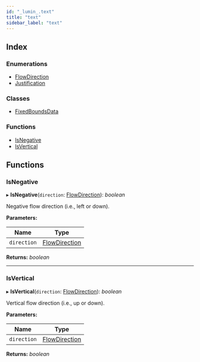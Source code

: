 ```yaml
---
id: "_lumin_.text"
title: "text"
sidebar_label: "text"
---
```


## Index

### Enumerations

* [FlowDirection](../enums/_lumin_.text.flowdirection.md)
* [Justification](../enums/_lumin_.text.justification.md)

### Classes

* [FixedBoundsData](../classes/_lumin_.text.fixedboundsdata.md)

### Functions

* [IsNegative](_lumin_.text.md#isnegative)
* [IsVertical](_lumin_.text.md#isvertical)

## Functions

###  IsNegative

▸ **IsNegative**(`direction`: [FlowDirection](../enums/_lumin_.text.flowdirection.md)): *boolean*

Negative flow direction (i.e., left or down).

**Parameters:**

Name | Type |
------ | ------ |
`direction` | [FlowDirection](../enums/_lumin_.text.flowdirection.md) |

**Returns:** *boolean*

___

###  IsVertical

▸ **IsVertical**(`direction`: [FlowDirection](../enums/_lumin_.text.flowdirection.md)): *boolean*

Vertical flow direction (i.e., up or down).

**Parameters:**

Name | Type |
------ | ------ |
`direction` | [FlowDirection](../enums/_lumin_.text.flowdirection.md) |

**Returns:** *boolean*

